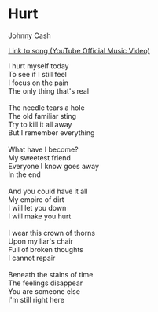 # Hurt

Johnny Cash

[Link to song (YouTube Official Music Video)](https://youtu.be/8AHCfZTRGiI)

I hurt myself today<br>
To see if I still feel<br>
I focus on the pain<br>
The only thing that's real<br><br>
The needle tears a hole<br>
The old familiar sting<br>
Try to kill it all away<br>
But I remember everything<br><br>
What have I become?<br>
My sweetest friend<br>
Everyone I know goes away<br>
In the end<br><br>
And you could have it all<br>
My empire of dirt<br>
I will let you down<br>
I will make you hurt<br><br>
I wear this crown of thorns<br>
Upon my liar's chair<br>
Full of broken thoughts<br>
I cannot repair<br><br>
Beneath the stains of time<br>
The feelings disappear<br>
You are someone else<br>
I'm still right here
